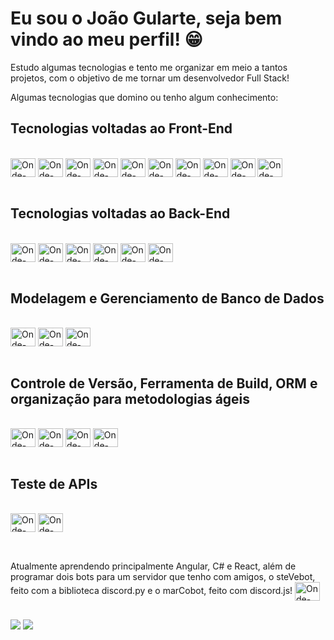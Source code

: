 # Eu sou o João Gularte, seja bem vindo ao meu perfil! 😁

Estudo algumas tecnologias e tento me organizar em meio a tantos projetos, com o objetivo de me tornar um desenvolvedor Full Stack!

Algumas tecnologias que domino ou tenho algum conhecimento:

## Tecnologias voltadas ao Front-End

<div style="display: inline_block"><br>
  <img align="center" alt="Onde-HTML" height="30" width="40" src="https://cdn.jsdelivr.net/gh/devicons/devicon@latest/icons/html5/html5-original.svg">
  <img align="center" alt="Onde-CSS" height="30" width="40" src="https://cdn.jsdelivr.net/gh/devicons/devicon@latest/icons/css3/css3-original.svg">
  <img align="center" alt="Onde-Bootstrap" height="30" width="40" src="https://cdn.jsdelivr.net/gh/devicons/devicon@latest/icons/bootstrap/bootstrap-original.svg">
  <img align="center" alt="Onde-TailwindCSS" height="30" width="40" src="https://cdn.jsdelivr.net/gh/devicons/devicon@latest/icons/tailwindcss/tailwindcss-original.svg">
  <img align="center" alt="Onde-Js" height="30" width="40" src="https://cdn.jsdelivr.net/gh/devicons/devicon@latest/icons/javascript/javascript-original.svg">
  <img align="center" alt="Onde-Ts" height="30" width="40" src="https://cdn.jsdelivr.net/gh/devicons/devicon@latest/icons/typescript/typescript-original.svg">
  <img align="center" alt="Onde-React" height="30" width="40" src="https://cdn.jsdelivr.net/gh/devicons/devicon@latest/icons/react/react-original.svg">
  <img align="center" alt="Onde-Angular" height="30" width="40" src="https://cdn.jsdelivr.net/gh/devicons/devicon@latest/icons/angular/angular-original.svg">
  <img align="center" alt="Onde-VueJs" height="30" width="40" src="https://cdn.jsdelivr.net/gh/devicons/devicon@latest/icons/vuejs/vuejs-original.svg">
  <img align="center" alt="Onde-Figma" height="30" width="40" src="https://cdn.jsdelivr.net/gh/devicons/devicon@latest/icons/figma/figma-original.svg">
</div><br>

## Tecnologias voltadas ao Back-End

<div style="display: inline_block"><br>
  <img align="center" alt="Onde-Python" height="30" width="40" src="https://cdn.jsdelivr.net/gh/devicons/devicon@latest/icons/python/python-original.svg">
  <img align="center" alt="Onde-PHP" height="30" width="40" src="https://cdn.jsdelivr.net/gh/devicons/devicon@latest/icons/php/php-original.svg">
  <img align="center" alt="Onde-NodeJs" height="30" width="40" src="https://cdn.jsdelivr.net/gh/devicons/devicon@latest/icons/nodejs/nodejs-original.svg">
  <img align="center" alt="Onde-Express" height="30" width="40" src="https://cdn.jsdelivr.net/gh/devicons/devicon@latest/icons/express/express-original.svg">
  <img align="center" alt="Onde-Csharp" height="30" width="40" src="https://cdn.jsdelivr.net/gh/devicons/devicon@latest/icons/csharp/csharp-original.svg">
  <img align="center" alt="Onde-DotNetCore" height="30" width="40" src="https://cdn.jsdelivr.net/gh/devicons/devicon@latest/icons/dotnetcore/dotnetcore-original.svg">
</div><br>

## Modelagem e Gerenciamento de Banco de Dados

<div style="display: inline_block"><br>
  <img align="center" alt="Onde-SQL" height="30" width="40" src="https://cdn.jsdelivr.net/gh/devicons/devicon@latest/icons/azuresqldatabase/azuresqldatabase-original.svg">
  <img align="center" alt="Onde-MySQL" height="30" width="40" src="https://cdn.jsdelivr.net/gh/devicons/devicon@latest/icons/mysql/mysql-original.svg">
  <img align="center" alt="Onde-PostgreSQL" height="30" width="40" src="https://cdn.jsdelivr.net/gh/devicons/devicon@latest/icons/postgresql/postgresql-original.svg">
</div><br>

## Controle de Versão, Ferramenta de Build, ORM e organização para metodologias ágeis

<div style="display: inline_block"><br>
  <img align="center" alt="Onde-Git" height="30" width="40" src="https://cdn.jsdelivr.net/gh/devicons/devicon@latest/icons/git/git-original.svg">
  <img align="center" alt="Onde-ViteJs" height="30" width="40" src="https://cdn.jsdelivr.net/gh/devicons/devicon@latest/icons/vitejs/vitejs-original.svg">
  <img align="center" alt="Onde-Prisma" height="30" width="40" src="https://cdn.jsdelivr.net/gh/devicons/devicon@latest/icons/prisma/prisma-original.svg">
  <img align="center" alt="Onde-Trello" height="30" width="40" src="https://cdn.jsdelivr.net/gh/devicons/devicon@latest/icons/trello/trello-original.svg">
</div><br>

## Teste de APIs

<div style="display: inline_block"><br>
  <img align="center" alt="Onde-Insomnia" height="30" width="40" src="https://cdn.jsdelivr.net/gh/devicons/devicon@latest/icons/insomnia/insomnia-original.svg">
  <img align="center" alt="Onde-Postman" height="30" width="40" src="https://cdn.jsdelivr.net/gh/devicons/devicon@latest/icons/postman/postman-original.svg">
</div><br>
  
##

Atualmente aprendendo principalmente Angular, C# e React, além de programar dois bots para um servidor que tenho com amigos, o steVebot, feito com a biblioteca discord.py e o marCobot, feito com discord.js!
<img align="center" alt="Onde-DiscordJs" height="30" width="40" src="https://cdn.jsdelivr.net/gh/devicons/devicon@latest/icons/discordjs/discordjs-original.svg">
##

<div> 
  <a href="https://www.instagram.com/joaogularte_/" target="_blank"><img src="https://img.shields.io/badge/-Instagram-%23E4405F?style=for-the-badge&logo=instagram&logoColor=white"></a>
  <a href="https://www.linkedin.com/in/joaogularte/" target="_blank"><img src="https://img.shields.io/badge/LinkedIn-0077B5?style=for-the-badge&logo=linkedin&logoColor=white"></a>
</div>
